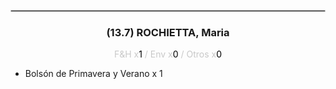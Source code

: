 <hr style='border:1px solid rgb(200,200,200)'>
<div style='page-break-inside: avoid'>

<div style='text-align:center'>

<h3> (13.7) ROCHIETTA, <span class='grey'>Maria</span></h3>

<p  style='color:rgb(200,200,200)'>F&H x<span  style='color:black'>1</span> / Env x<span  style='color:black'>0</span> / Otros x<span  style='color:black'>0</span></p>
</div>

<ul>
<li class='li-horizontal'> Bolsón de Primavera y Verano x 1</li>
</ul>
</div>

